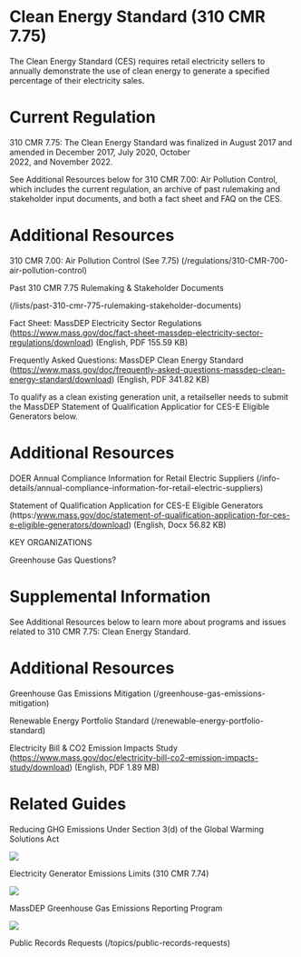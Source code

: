 # Clean Energy Standard (310 CMR 7.75)  

The Clean Energy Standard (CES) requires retail electricity sellers to annually demonstrate the use of clean energy to generate a specified percentage of their electricity sales.  

# Current Regulation  

310 CMR 7.75: The Clean Energy Standard was finalized in August 2017 and amended in December 2017, July 2020, October   
2022, and November 2022.  

See Additional Resources below for 310 CMR 7.00: Air Pollution Control, which includes the current regulation, an archive of past rulemaking and stakeholder input documents, and both a fact sheet and FAQ on the CES.  

# Additional Resources  

310 CMR 7.00: Air Pollution Control (See 7.75) (/regulations/310-CMR-700-air-pollution-control)  

Past 310 CMR 7.75 Rulemaking & Stakeholder Documents  

(/lists/past-310-cmr-775-rulemaking-stakeholder-documents)  

Fact Sheet: MassDEP Electricity Sector Regulations (https://www.mass.gov/doc/fact-sheet-massdep-electricity-sector-regulations/download) (English, PDF 155.59 KB)  

Frequently Asked Questions: MassDEP Clean Energy Standard (https://www.mass.gov/doc/frequently-asked-questions-massdep-clean-energy-standard/download) (English, PDF 341.82 KB)  

To qualify as a clean existing generation unit, a retailseller needs to submit the MassDEP Statement of Qualification Applicatior for CES-E Eligible Generators below.  

# Additional Resources  

DOER Annual Compliance Information for Retail Electric Suppliers (/info-details/annual-compliance-information-for-retail-electric-suppliers)  

Statement of Qualification Application for CES-E Eligible Generators (https:/www.mass.gov/doc/statement-of-qualification-application-for-ces-e-eligible-generators/download) (English, Docx 56.82 KB)  

KEY ORGANIZATIONS  

Greenhouse Gas Questions?  

# Supplemental Information  

See Additional Resources below to learn more about programs and issues related to 310 CMR 7.75: Clean Energy Standard.  

# Additional Resources  

Greenhouse Gas Emissions Mitigation (/greenhouse-gas-emissions-mitigation)  

Renewable Energy Portfolio Standard (/renewable-energy-portfolio-standard)  

Electricity Bill & CO2 Emission Impacts Study (https://www.mass.gov/doc/electricity-bill-co2-emission-impacts-study/download) (English, PDF 1.89 MB)  

# Related Guides  

Reducing GHG Emissions Under Section 3(d) of the Global Warming Solutions Act  

![](images/51a41296a784533f6e9b26c256aed9b3bc489e4e3787cbaf7ee8489f7d300b3e.jpg)  

Electricity Generator Emissions Limits (310 CMR 7.74)  

![](images/ba7a3ef702e0e28f4f253b406933d33f66eba552ae1e2f2682091bc13b80064f.jpg)  

MassDEP Greenhouse Gas Emissions Reporting Program  

![](images/908142e1893fe3bd073c264488aa6f114cbb2cad848a2f53e78e8a324b62ff6e.jpg)  

Public Records Requests (/topics/public-records-requests)  